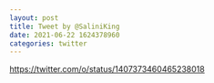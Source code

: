 ```yaml
--- 
layout: post 
title: Tweet by @SaliniKing 
date: 2021-06-22 1624378960 
categories: twitter 
--- 
```

https://twitter.com/o/status/1407373460465238018